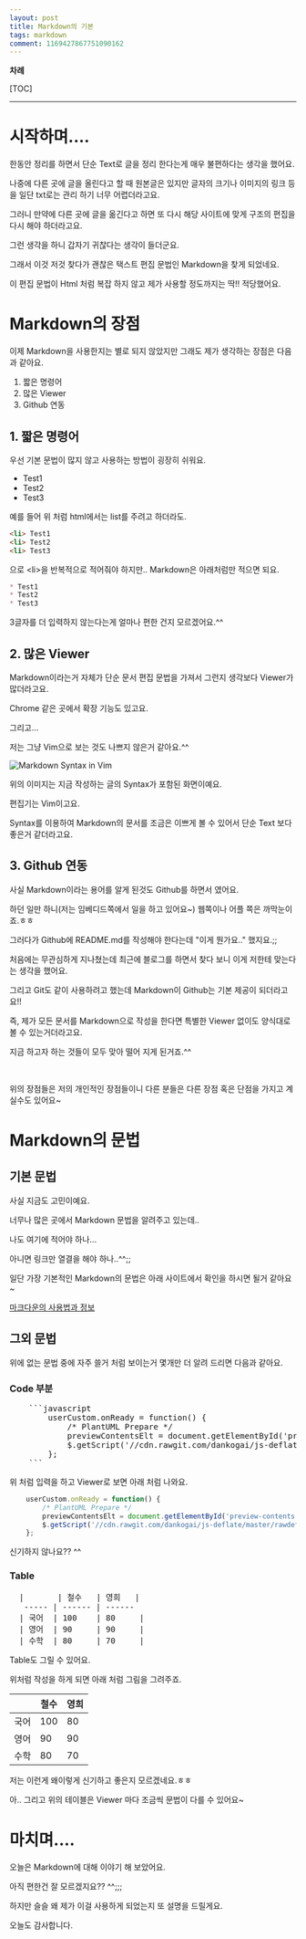 ```yaml
---
layout: post
title: Markdown의 기본
tags: markdown
comment: 1169427867751090162
---
```


**차례**

[TOC]

-----

# 시작하며....

한동안 정리를 하면서 단순 Text로 글을 정리 한다는게 매우 불편하다는 생각을 했어요.

나중에 다른 곳에 글을 올린다고 할 때 원본글은 있지만 글자의 크기나 이미지의 링크 등을 일단 txt로는 관리 하기 너무 어렵더라고요.

그러니 만약에 다른 곳에 글을 옮긴다고 하면 또 다시 해당 사이트에 맞게 구조의 편집을 다시 해야 하더라고요.

그런 생각을 하니 갑자기 귀찮다는 생각이 들더군요.

그래서 이것 저것 찾다가 괜찮은 택스트 편집 문법인 Markdown을 찾게 되었네요.

이 편집 문법이 Html 처럼 복잡 하지 않고 제가 사용할 정도까지는 딱!! 적당했어요.

# Markdown의 장점

이제 Markdown을 사용한지는 별로 되지 않았지만 그래도 제가 생각하는 장점은 다음과 같아요.

1. 짧은 명령어
2. 많은 Viewer
3. Github 연동

## 1. 짧은 명령어

우선 기본 문법이 많지 않고 사용하는 방법이 굉장히 쉬워요.

* Test1
* Test2
* Test3

예를 들어 위 처럼 html에서는 list를 주려고 하더라도.

```html
<li> Test1
<li> Test2
<li> Test3
```

으로 &lt;li&gt;을 반복적으로 적어줘야 하지만.. Markdown은 아래처럼만 적으면 되요.

```markdown
* Test1
* Test2
* Test3
```

3글자를 더 입력하지 않는다는게 얼마나 편한 건지 모르겠어요.^^

## 2. 많은 Viewer

Markdown이라는거 자체가 단순 문서 편집 문법을 가져서 그런지 생각보다 Viewer가 많더라고요.

Chrome 같은 곳에서 확장 기능도 있고요.

그리고...

저는 그냥 Vim으로 보는 것도 나쁘지 않은거 같아요.^^

![Markdown Syntax in Vim](https://2.bp.blogspot.com/-3UwqpPo2ZHA/WiVpL2hG7VI/AAAAAAACCTc/_etDcWgM5IAC_p3Bd2bQlLs1BC03AKiLQCEwYBhgL/s1600/markdown%2Bsyntax%2Bin%2Bvim.png)

위의 이미지는 지금 작성하는 글의 Syntax가 포함된 화면이예요.

편집기는 Vim이고요.

Syntax를 이용하여 Markdown의 문서를 조금은 이쁘게 볼 수 있어서 단순 Text 보다 좋은거 같더라고요.

## 3. Github 연동

사실 Markdown이라는 용어를 알게 된것도 Github를 하면서 였어요.

하던 일만 하니(저는 임베디드쪽에서 일을 하고 있어요~) 웹쪽이나 어플 쪽은 까막눈이죠.ㅎㅎ

그러다가 Github에 README.md를 작성해야 한다는데 "이게 뭔가요.." 했지요.;;

처음에는 무관심하게 지나쳤는데 최근에 블로그를 하면서 찾다 보니 이게 저한테 맞는다는 생각을 했어요.

그리고 Git도 같이 사용하려고 했는데 Markdown이 Github는 기본 제공이 되더라고요!!

즉, 제가 모든 문서를 Markdown으로 작성을 한다면 특별한 Viewer 없이도 양식대로 볼 수 있는거더라고요.

지금 하고자 하는 것들이 모두 맞아 떨어 지게 된거죠.^^

<br>

위의 장점들은 저의 개인적인 장점들이니 다른 분들은 다른 장점 혹은 단점을 가지고 계실수도 있어요~

# Markdown의 문법

## 기본 문법

사실 지금도 고민이예요.

너무나 많은 곳에서 Markdown 문법을 알려주고 있는데..

나도 여기에 적어야 하나...

아니면 링크만 열결을 해야 하나..^^;;

일단 가장 기본적인 Markdown의 문법은 아래 사이트에서 확인을 하시면 될거 같아요~

[마크다운의 사용법과 정보](https://gist.github.com/ihoneymon/652be052a0727ad59601)

## 그외 문법

위에 없는 문법 중에 자주 쓸거 처럼 보이는거 몇개만 더 알려 드리면 다음과 같아요.

### Code 부분

<pre>
    ```javascript
        userCustom.onReady = function() {
            /* PlantUML Prepare */
            previewContentsElt = document.getElementById('preview-contents');
            $.getScript('//cdn.rawgit.com/dankogai/js-deflate/master/rawdeflate.js', makeUml);
        };
    ```
</pre>

위 처럼 입력을 하고 Viewer로 보면 아래 처럼 나와요.

```javascript
    userCustom.onReady = function() {
        /* PlantUML Prepare */
        previewContentsElt = document.getElementById('preview-contents');
        $.getScript('//cdn.rawgit.com/dankogai/js-deflate/master/rawdeflate.js', makeUml);
    };
```

신기하지 않나요?? ^^

### Table

<pre>
  |       | 철수   | 영희   |
   ----- | ------ | ------ 
  | 국어  | 100    | 80     |
  | 영어  | 90     | 90     |
  | 수학  | 80     | 70     |
</pre>

Table도 그릴 수 있어요.

위처럼 작성을 하게 되면 아래 처럼 그림을 그려주죠.


  |       | 철수   | 영희   |
   ----- | ------ | ------ 
  | 국어  | 100    | 80     |
  | 영어  | 90     | 90     |
  | 수학  | 80     | 70     |

저는 이런게 왜이렇게 신기하고 좋은지 모르겠네요.ㅎㅎ

아.. 그리고 위의 테이블은 Viewer 마다 조금씩 문법이 다를 수 있어요~

# 마치며....

오늘은 Markdown에 대해 이야기 해 보았어요.

아직 편한건 잘 모르겠지요?? ^^;;;

하지만 슬슬 왜 제가 이걸 사용하게 되었는지 또 설명을 드릴게요.

오늘도 감사합니다.



